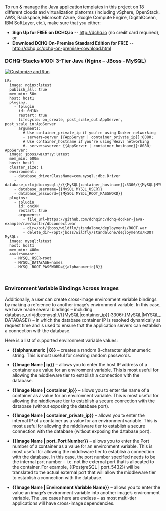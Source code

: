 <figure>
<img src="http://ww1.prweb.com/prfiles/2015/07/21/12907174/gI_146921_dchq-logo.png" alt="" />
</figure>

To run & manage the Java application templates in this project on 18 different clouds and virtualization platforms (including vSphere, OpenStack, AWS, Rackspace, Microsoft Azure, Google Compute Engine, DigitalOcean, IBM SoftLayer, etc.), make sure that you either:
-   **Sign Up for FREE on DCHQ.io** -- <http://dchq.io> (no credit card required), or
-   **Download DCHQ On-Premise Standard Edition for FREE** -- <http://dchq.co/dchq-on-premise-download.html>


### DCHQ-Stacks #100: 3-Tier Java (Nginx – JBoss – MySQL)

[![Customize and Run](https://dl.dropboxusercontent.com/u/4090128/dchq-customize-and-run.png)](https://www.dchq.io/landing/products.html#/library?org=DCHQ&bl=2c91801a510732e101514af61cd74c28)

~~~~~~~~~~~~~~~~~~~~~~~~~~~~~~~~~~~~~~~~~~~~~~~~~~~~~~~~~~~~~~~~~~~~~~~~~~~~~~~~
LB:
  image: nginx:latest
  publish_all: true
  mem_min: 50m
  host: host1
  plugins:
    - !plugin
      id: 0H1Nk
      restart: true
      lifecycle: on_create, post_scale_out:AppServer, post_scale_in:AppServer
      arguments:
        # Use container_private_ip if you're using Docker networking
        - servers=server {{AppServer | container_private_ip}}:8080;
        # Use container_hostname if you're using Weave networking
        #- servers=server {{AppServer | container_hostname}}:8080;
AppServer:
  image: jboss/wildfly:latest
  mem_min: 600m
  host: host1
  cluster_size: 1
  environment:
    - database_driverClassName=com.mysql.jdbc.Driver
    - database_url=jdbc:mysql://{{MySQL|container_hostname}}:3306/{{MySQL|MYSQL_DATABASE}}
    - database_username={{MySQL|MYSQL_USER}}
    - database_password={{MySQL|MYSQL_ROOT_PASSWORD}}
  plugins:
    - !plugin
      id: oncXN
      restart: true
      arguments:
        - file_url=https://github.com/dchqinc/dchq-docker-java-example/raw/master/dbconnect.war
        - dir=/opt/jboss/wildfly/standalone/deployments/ROOT.war
        - delete_dir=/opt/jboss/wildfly/standalone/deployments/ROOT
MySQL:
  image: mysql:latest
  host: host1
  mem_min: 400m
  environment:
    - MYSQL_USER=root
    - MYSQL_DATABASE=names
    - MYSQL_ROOT_PASSWORD={{alphanumeric|8}}



~~~~~~~~~~~~~~~~~~~~~~~~~~~~~~~~~~~~~~~~~~~~~~~~~~~~~~~~~~~~~~~~~~~~~~~~~~~~~~~~

### Environment Variable Bindings Across Images

Additionally, a user can create cross-image environment variable bindings by making a reference to another image’s environment variable. In this case, we have made several bindings – including database_url=jdbc:mysql://{{MySQL|container_ip}}:3306/{{MySQL|MYSQL_DATABASE}} – in which the database container IP is resolved dynamically at request time and is used to ensure that the application servers can establish a connection with the database.

Here is a list of supported environment variable values:

-   **{{alphanumeric | 8}}** – creates a random 8-character alphanumeric string. This is most useful for creating random passwords.

-   **{{Image Name | ip}}** – allows you to enter the host IP address of a container as a value for an environment variable. This is most useful for allowing the middleware tier to establish a connection with the database.

-   **{{Image Name | container_ip}}** – allows you to enter the name of a container as a value for an environment variable. This is most useful for allowing the middleware tier to establish a secure connection with the database (without exposing the database port).

-   **{{Image Name | container_private_ip}}** – allows you to enter the internal IP of a container as a value for an environment variable. This is most useful for allowing the middleware tier to establish a secure connection with the database (without exposing the database port).

-   **{{Image Name | port_Port Number}}** – allows you to enter the Port number of a container as a value for an environment variable. This is most useful for allowing the middleware tier to establish a connection with the database. In this case, the port number specified needs to be the internal port number – i.e. not the external port that is allocated to the container. For example, {{PostgreSQL | port_5432}} will be translated to the actual external port that will allow the middleware tier to establish a connection with the database.

-   **{{Image Name | Environment Variable Name}}** – allows you to enter the value an image’s environment variable into another image’s environment variable. The use cases here are endless – as most multi-tier applications will have cross-image dependencies.


